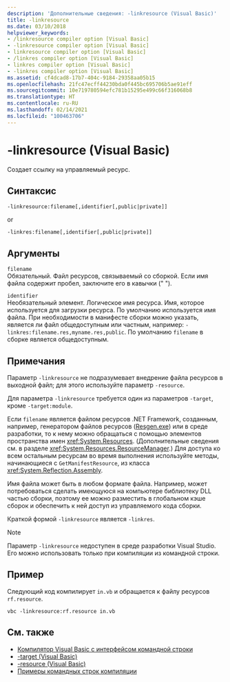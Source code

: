 ```yaml
---
description: 'Дополнительные сведения: -linkresource (Visual Basic)'
title: -linkresource
ms.date: 03/10/2018
helpviewer_keywords:
- /linkresource compiler option [Visual Basic]
- -linkresource compiler option [Visual Basic]
- linkresource compiler option [Visual Basic]
- /linkres compiler option [Visual Basic]
- linkres compiler option [Visual Basic]
- -linkres compiler option [Visual Basic]
ms.assetid: cf4dcad8-17b7-404c-9184-29358aa05b15
ms.openlocfilehash: 21fc47ecff44230bda0f445bc695706b5ae91eff
ms.sourcegitcommit: 10e719780594efc781b15295e499c66f316068b8
ms.translationtype: HT
ms.contentlocale: ru-RU
ms.lasthandoff: 02/14/2021
ms.locfileid: "100463706"
---
```

# <a name="-linkresource-visual-basic"></a>-linkresource (Visual Basic)

Создает ссылку на управляемый ресурс.  
  
## <a name="syntax"></a>Синтаксис  
  
```console  
-linkresource:filename[,identifier[,public|private]]  
```

or  

```console
-linkres:filename[,identifier[,public|private]]  
```  
  
## <a name="arguments"></a>Аргументы  

 `filename`  
 Обязательный. Файл ресурсов, связываемый со сборкой. Если имя файла содержит пробел, заключите его в кавычки (" ").  
  
 `identifier`  
 Необязательный элемент. Логическое имя ресурса. Имя, которое используется для загрузки ресурса. По умолчанию используется имя файла. При необходимости в манифесте сборки можно указать, является ли файл общедоступным или частным, например: `-linkres:filename.res,myname.res,public`. По умолчанию `filename` в сборке является общедоступным.  
  
## <a name="remarks"></a>Примечания  

 Параметр `-linkresource` не подразумевает внедрение файла ресурсов в выходной файл; для этого используйте параметр `-resource`.  
  
 Для параметра `-linkresource` требуется один из параметров `-target`, кроме `-target:module`.  
  
 Если `filename` является файлом ресурсов .NET Framework, созданным, например, генератором файлов ресурсов ([Resgen.exe](../../../framework/tools/resgen-exe-resource-file-generator.md)) или в среде разработки, то к нему можно обращаться с помощью элементов пространства имен <xref:System.Resources>. (Дополнительные сведения см. в разделе <xref:System.Resources.ResourceManager>.) Для доступа ко всем остальным ресурсам во время выполнения используйте методы, начинающиеся с `GetManifestResource`, из класса <xref:System.Reflection.Assembly>.  
  
 Имя файла может быть в любом формате файла. Например, может потребоваться сделать имеющуюся на компьютере библиотеку DLL частью сборки, поэтому ее можно разместить в глобальном кэше сборок и обеспечить к ней доступ из управляемого кода сборки.  
  
 Краткой формой `-linkresource` является `-linkres`.  
  
> [!NOTE]
> Параметр `-linkresource` недоступен в среде разработки Visual Studio. Его можно использовать только при компиляции из командной строки.  
  
## <a name="example"></a>Пример  

 Следующий код компилирует `in.vb` и обращается к файлу ресурсов `rf.resource`.  
  
```console  
vbc -linkresource:rf.resource in.vb  
```  
  
## <a name="see-also"></a>См. также

- [Компилятор Visual Basic с интерфейсом командной строки](index.md)
- [-target (Visual Basic)](target.md)
- [-resource (Visual Basic)](resource.md)
- [Примеры командных строк компиляции](sample-compilation-command-lines.md)
